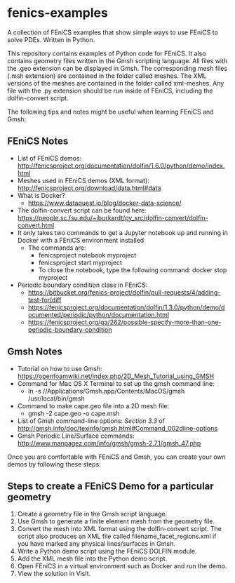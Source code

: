 # fenics-examples
A collection of FEniCS examples that show simple ways to use FEniCS to solve PDEs. Written in Python.

This repository contains examples of Python code for FEniCS. It also contains geometry files written in the Gmsh scripting language. All files with the .geo extension can be displayed in Gmsh. The corresponding mesh files (.msh extension) are contained in the folder called meshes. The XML versions of the meshes are contained in the folder called xml-meshes. Any file with the .py extension should be run inside of FEniCS, including the dolfin-convert script.

The following tips and notes might be useful when learning FEniCS and Gmsh:

## FEniCS Notes
- List of FEniCS demos: http://fenicsproject.org/documentation/dolfin/1.6.0/python/demo/index.html
- Meshes used in FEniCS demos (XML format): http://fenicsproject.org/download/data.html#data
- What is Docker?
    -  https://www.dataquest.io/blog/docker-data-science/
- The dolfin-convert script can be found here: https://people.sc.fsu.edu/~jburkardt/py_src/dolfin-convert/dolfin-convert.html
- It only takes two commands to get a Jupyter notebook up and running in Docker with a FEniCS environment installed
  - The commands are:
    - fenicsproject notebook myproject
    - fenicsproject start myproject 
    - To close the notebook, type the following command: docker stop myproject
- Periodic boundary condition class in FEniCS: 
    - https://bitbucket.org/fenics-project/dolfin/pull-requests/4/adding-test-for/diff 
    - https://fenicsproject.org/documentation/dolfin/1.3.0/python/demo/documented/periodic/python/documentation.html
    - https://fenicsproject.org/qa/262/possible-specify-more-than-one-periodic-boundary-condition

## Gmsh Notes
- Tutorial on how to use Gmsh: https://openfoamwiki.net/index.php/2D_Mesh_Tutorial_using_GMSH
- Command for Mac OS X Terminal to set up the gmsh command line: 
  - ln -s //Applications/Gmsh.app/Contents/MacOS/gmsh /usr/local/bin/gmsh
- Command to make cape.geo file into a 2D mesh file:
  - gmsh -2 cape.geo -o cape.msh
- List of Gmsh command-line options: *Section 3.3* of http://gmsh.info/doc/texinfo/gmsh.html#Command_002dline-options
- Gmsh Periodic Line/Surface commands: http://www.manpagez.com/info/gmsh/gmsh-2.7.1/gmsh_47.php

Once you are comfortable with FEniCS and Gmsh, you can create your own demos by following these steps:

## Steps to create a FEniCS Demo for a particular geometry
1. Create a geometry file in the Gmsh script language.
2. Use Gmsh to generate a finite element mesh from the geometry file.
3. Convert the mesh into XML format using the dolfin-convert script. The script also produces an XML file called filename_facet_regions.xml if you have marked any physical lines/surfaces in Gmsh.
4. Write a Python demo script using the FEniCS DOLFIN module.
5. Add the XML mesh file into the Python demo script.
6. Open FEniCS in a virtual environment such as Docker and run the demo.
7. View the solution in VisIt.

